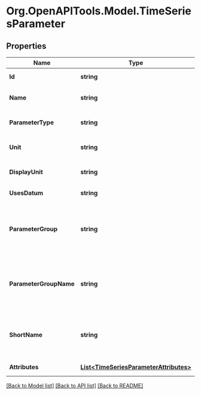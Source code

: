 # Org.OpenAPITools.Model.TimeSeriesParameter

## Properties

Name | Type | Description | Notes
------------ | ------------- | ------------- | -------------
**Id** | **string** | the id of the parameter | 
**Name** | **string** | The parameter name | [optional] 
**ParameterType** | **string** | The parameter type | [optional] 
**Unit** | **string** | The parameter unit | [optional] 
**DisplayUnit** | **string** | The parameter display unit | [optional] 
**UsesDatum** | **string** | Is a datum used | [optional] 
**ParameterGroup** | **string** | The id of the parameter group this parameter is a member of | [optional] 
**ParameterGroupName** | **string** | The name of parameter group this parameter is a member of | [optional] 
**ShortName** | **string** | The parameter group this parameter is a member of | [optional] 
**Attributes** | [**List&lt;TimeSeriesParameterAttributes&gt;**](TimeSeriesParameterAttributes.md) | Parameter Attributes | [optional] 

[[Back to Model list]](../README.md#documentation-for-models) [[Back to API list]](../README.md#documentation-for-api-endpoints) [[Back to README]](../README.md)

